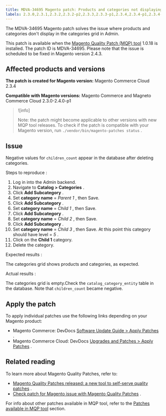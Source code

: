 ```yaml
---
title: MDVA-34695 Magento patch: Products and categories not displaying
labels: 2.3.0,2.3.1,2.3.2,2.3.2-p2,2.3.3,2.3.3-p1,2.3.4,2.3.4-p1,2.3.4-p2,2.3.5,2.3.5-p1,2.3.5-p2,2.3.6,2.3.6-p1,2.4.0,2.4.0-p1,MQP 1.0.18,MQP patches,Magento Commerce,Magento Commerce Cloud,Magento Quality Patches,catalog_category_entity,categories grid,children_count,display,products
---
```


The MDVA-34695 Magento patch solves the issue where products and categories don't display in the categories grid in Admin.

This patch is available when the [Magento Quality Patch (MQP) tool](https://support.magento.com/hc/en-us/articles/360047139492) 1.0.18 is installed. The patch ID is MDVA-34695. Please note that the issue is scheduled to be fixed in Magento version 2.4.3.

## Affected products and versions

 **The patch is created for Magento version:** Magento Commerce Cloud 2.3.4

 **Compatible with Magento versions:** Magento Commerce and Magneto Commerce Cloud 2.3.0-2.4.0-p1

>![info]
>
>Note: the patch might become applicable to other versions with new MQP tool releases. To check if the patch is compatible with your Magento version, run `./vendor/bin/magento-patches status` .

## Issue

Negative values for `children_count` appear in the database after deleting categories.

 <span class="wysiwyg-underline">Steps to reproduce</span> :

1. Log in into the Admin backend.
1. Navigate to **Catalog > Categories** .
1. Click **Add Subcategory** .
1. Set **category name** = *Parent 1* , then Save.
1. Click **Add Subcategory** .
1. Set **category name** = *Child 1* , then Save.
1. Click **Add Subcategory** .
1. Set **category name** = *Child 2* , then Save.
1. Click **Add Subcategory** .
1. Set **category name** = *Child 3* , then Save. At this point this category should have level = *5* .
1. Click on the **Child 1** category.
1. Delete the category.

 <span class="wysiwyg-underline">Expected results</span> :

The categories grid shows products and categories, as expected.

 <span class="wysiwyg-underline">Actual results</span> :

The categories grid is empty.Check the `catalog_category_entity` table in the database. Note that `children_count` became negative.

## Apply the patch

To apply individual patches use the following links depending on your Magento product:

* Magento Commerce: DevDocs [Software Update Guide > Apply Patches](https://devdocs.magento.com/guides/v2.4/comp-mgr/patching.html) .
* Magento Commerce Cloud: DevDocs [Upgrades and Patches > Apply Patches](https://devdocs.magento.com/cloud/project/project-patch.html) .

## Related reading

To learn more about Magento Quality Patches, refer to:

* [Magento Quality Patches released: a new tool to self-serve quality patches](https://support.magento.com/hc/en-us/articles/360047139492) .
* [Check patch for Magento issue with Magento Quality Patches](https://support.magento.com/hc/en-us/articles/360047125252) .

For info about other patches available in MQP tool, refer to the [Patches available in MQP tool](https://support.magento.com/hc/en-us/sections/360010506631-Patches-available-in-MQP-tool-) section.